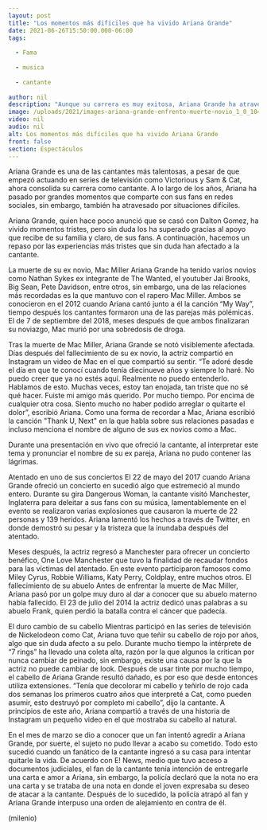 ```yaml
---
layout: post
title: "Los momentos más difíciles que ha vivido Ariana Grande"
date: 2021-06-26T15:50:00.000-06:00
tags:
  
  - Fama
  
  - musica
  
  - cantante
  
author: nil
description: "Aunque su carrera es muy exitosa, Ariana Grande ha atravesado por momentos difíciles que han marcado su vida."
image: /uploads/2021/images-ariana-grande-enfrento-muerte-novio_1_0_1046_649.jpg
video: nil
audio: nil
alt: Los momentos más difíciles que ha vivido Ariana Grande
front: false
section: Espectáculos
---
```


Ariana Grande es una de las cantantes más talentosas, a pesar de que empezó actuando en series de televisión como Victorious y Sam & Cat, ahora consolida su carrera como cantante. A lo largo de los años, Ariana ha pasado por grandes momentos que comparte con sus fans en redes sociales, sin embargo, también ha atravesado por situaciones difíciles.  

Ariana Grande, quien hace poco anunció que se casó con Dalton Gomez, ha vivido momentos tristes, pero sin duda los ha superado gracias al apoyo que recibe de su familia y claro, de sus fans. A continuación, hacemos un repaso por las experiencias más tristes que sin duda han afectado a la cantante. 

La muerte de su ex novio, Mac Miller Ariana Grande ha tenido varios novios como Nathan Sykes ex integrante de The Wanted, el youtuber Jai Brooks, Big Sean, Pete Davidson, entre otros, sin embargo, una de las relaciones más recordadas es la que mantuvo con el rapero Mac Miller. Ambos se conocieron en el 2012 cuando Ariana cantó junto a él la canción “My Way”, tiempo después los cantantes formaron una de las parejas más polémicas. El de 7 de septiembre del 2018, meses después de que ambos finalizaran su noviazgo, Mac murió por una sobredosis de droga.

Tras la muerte de Mac Miller, Ariana Grande se notó visiblemente afectada. Días después del fallecimiento de su ex novio, la actriz compartió en Instagram un video de Mac en el que compartió su sentir. “Te adoré desde el día en que te conocí cuando tenía diecinueve años y siempre lo haré. No puedo creer que ya no estés aquí. Realmente no puedo entenderlo. Hablamos de esto. Muchas veces, estoy tan enojada, tan triste que no sé qué hacer. Fuiste mi amigo más querido. Por mucho tiempo. Por encima de cualquier otra cosa. Siento mucho no haber podido arreglar o quitarte el dolor”, escribió Ariana. Como una forma de recordar a Mac, Ariana escribió la canción "Thank U, Next" en la que habla sobre sus relaciones pasadas e incluso menciona el nombre de alguno de sus ex novios como a Mac.  

Durante una presentación en vivo que ofreció la cantante, al interpretar este tema y pronunciar el nombre de su ex pareja, Ariana no pudo contener las lágrimas.  

Atentado en uno de sus conciertos El 22 de mayo del 2017 cuando Ariana Grande ofreció un concierto en sucedió algo que estremeció al mundo entero. Durante su gira Dangerous Woman, la cantante visitó Manchester, Inglaterra para deleitar a sus fans con su música, lamentablemente en el evento se realizaron varias explosiones que causaron la muerte de 22 personas y 139 heridos. Ariana lamentó los hechos a través de Twitter, en donde demostró su pesar y la tristeza que la inundaba después del atentado. 

Meses después, la actriz regresó a Manchester para ofrecer un concierto benéfico, One Love Manchester que tuvo la finalidad de recaudar fondos para las víctimas del atentado. En este evento participaron famosos como Miley Cyrus, Robbie Williams, Katy Perry, Coldplay, entre muchos otros. El fallecimiento de su abuelo Antes de enfrentar la muerte de Mac Miller, Ariana pasó por un golpe muy duro al dar a conocer que su abuelo materno había fallecido. El 23 de julio del 2014 la actriz dedicó unas palabras a su abuelo Frank, quien perdió la batalla contra el cáncer que padecía. 

El duro cambio de su cabello Mientras participó en las series de televisión de Nickelodeon como Cat, Ariana tuvo que teñir su cabello de rojo por años, algo que sin duda afecto a su pelo. Durante mucho tiempo la intérprete de “7 rings” ha llevado una coleta alta, razón por la que algunos la critican por nunca cambiar de peinado, sin embargo, existe una causa por la que la actriz no puede cambiar de look.  Después de usar tinte por mucho tiempo, el cabello de Ariana Grande resultó dañado, es por eso que desde entonces utiliza extensiones. “Tenía que decolorar mi cabello y teñirlo de rojo cada dos semanas los primeros cuatro años que interpreté a Cat, como pueden asumir, esto destruyó por completo mi cabello”, dijo la cantante.
A principios de este año, Ariana compartió a través de una historia de Instagram un pequeño video en el que mostraba su cabello al natural. 


En el mes de marzo se dio a conocer que un fan intentó agredir a Ariana Grande, por suerte, el sujeto no pudo llevar a acabo su cometido. Todo esto sucedió cuando un fanático de la cantante ingresó a su casa para intentar quitarle la vida.  De acuerdo con E! News, medio que tuvo acceso a documentos judiciales, el fan de la cantante tenía intención de entregarle una carta e amor a Ariana, sin embargo, la policía declaró que la nota no era una carta y se trataba de una nota en donde  el joven expresaba su deseo de atacar a la cantante. Después de lo sucedido, la policía atrapó al fan y Ariana Grande interpuso una orden de alejamiento en contra de él.

(milenio)